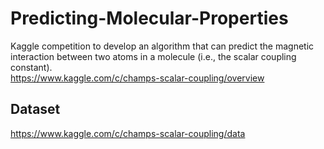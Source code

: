 # Predicting-Molecular-Properties

Kaggle competition to develop an algorithm that can predict the magnetic interaction between two atoms in a molecule (i.e., the scalar coupling constant).
<br>
https://www.kaggle.com/c/champs-scalar-coupling/overview

## Dataset
https://www.kaggle.com/c/champs-scalar-coupling/data
